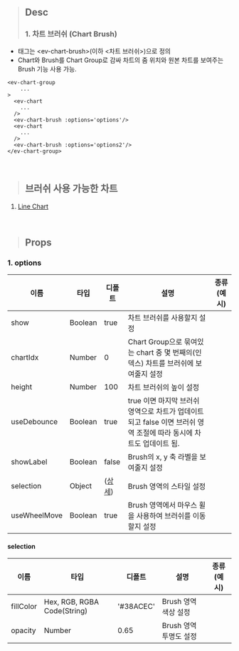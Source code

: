 >## Desc
>### 1. 차트 브러쉬 (Chart Brush)
 - 태그는 &lt;ev-chart-brush&gt;(이하 <차트 브러쉬>)으로 정의
 - Chart와 Brush를 Chart Group로 감싸 차트의 줌 위치와 원본 차트를 보여주는 Brush 기능 사용 가능.

```
<ev-chart-group
    ...
>
  <ev-chart
    ...
  />
  <ev-chart-brush :options='options'/>
  <ev-chart
    ...
  />
  <ev-chart-brush :options='options2'/>
</ev-chart-group>
```   
<br/>
   
>## 브러쉬 사용 가능한 차트
1. [Line Chart](../lineChart)

<br/>

>## Props
### 1. options
| 이름           | 타입      | 디폴트                | 설명                                                                      | 종류(예시)                       | 
|--------------|---------|--------------------|-------------------------------------------------------------------------|---------------------------------------------------|
| show         | Boolean | true               | 차트 브러쉬를 사용할지 설정                                                         |                              |
| chartIdx     | Number  | 0                  | Chart Group으로 묶여있는 chart 중 몇 번째의(인덱스) 차트를 브러쉬에 보여줄지 설정                  |                              |
| height       | Number  | 100                | 차트 브러쉬의 높이 설정                                                           |                                 |
| useDebounce  | Boolean | true               | true 이면 마지막 브러쉬 영역으로 차트가 업데이트 되고 false 이면 브러쉬 영역 조절에 따라 동시에 차트도 업데이트 됨. |                                 |
| showLabel    | Boolean | false              | Brush의 x, y 축 라벨을 보여줄지 설정                                               |                                 |
| selection    | Object  | ([상세](#selection)) | Brush 영역의 스타일 설정                                                        |                                 |
| useWheelMove | Boolean | true               | Brush 영역에서 마우스 휠을 사용하여 브러쉬를 이동할지 설정                           |                                 |

#### selection
| 이름         | 타입      | 디폴트  | 설명              | 종류(예시)                       | 
|------------|---------|------|-----------------|---------------------------------------------------|
| fillColor  | Hex, RGB, RGBA Code(String) | '#38ACEC' | Brush 영역 색상 설정  |                              |
| opacity    | Number  | 0.65 | Brush 영역 투명도 설정 |                              |
